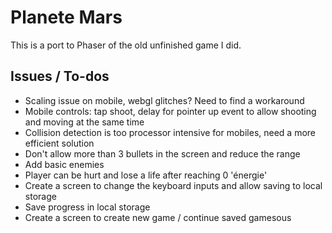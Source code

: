 # Planete Mars

This is a port to Phaser of the old unfinished game I did.

## Issues / To-dos

- Scaling issue on mobile, webgl glitches? Need to find a workaround
- Mobile controls: tap shoot, delay for pointer up event to allow shooting and moving at the same time
- Collision detection is too processor intensive for mobiles, need a more efficient solution
- Don't allow more than 3 bullets in the screen and reduce the range
- Add basic enemies
- Player can be hurt and lose a life after reaching 0 'énergie'
- Create a screen to change the keyboard inputs and allow saving to local storage
- Save progress in local storage
- Create a screen to create new game / continue saved gamesous
